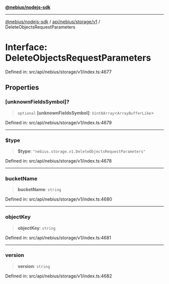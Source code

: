 [**@nebius/nodejs-sdk**](../../../../../README.md)

---

[@nebius/nodejs-sdk](../../../../../README.md) / [api/nebius/storage/v1](../README.md) / DeleteObjectsRequestParameters

# Interface: DeleteObjectsRequestParameters

Defined in: src/api/nebius/storage/v1/index.ts:4677

## Properties

### \[unknownFieldsSymbol\]?

> `optional` **\[unknownFieldsSymbol\]**: `Uint8Array`\<`ArrayBufferLike`\>

Defined in: src/api/nebius/storage/v1/index.ts:4679

---

### $type

> **$type**: `"nebius.storage.v1.DeleteObjectsRequestParameters"`

Defined in: src/api/nebius/storage/v1/index.ts:4678

---

### bucketName

> **bucketName**: `string`

Defined in: src/api/nebius/storage/v1/index.ts:4680

---

### objectKey

> **objectKey**: `string`

Defined in: src/api/nebius/storage/v1/index.ts:4681

---

### version

> **version**: `string`

Defined in: src/api/nebius/storage/v1/index.ts:4682
